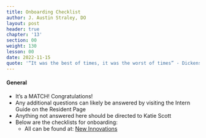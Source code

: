 ```yaml
---
title: Onboarding Checklist
author: J. Austin Straley, DO
layout: post
header: true
chapter: '13'
section: 00
weight: 130
lesson: 00
date: 2022-11-15
quote: '“It was the best of times, it was the worst of times” - Dickens'
---
```


#### General
- It’s a MATCH! Congratulations! 
- Any additional questions can likely be answered by visiting the Intern Guide on the Resident Page
- Anything not answered here should be directed to Katie Scott
- Below are the checklists for onboarding:
    - All can be found at: [New Innovations][1]

[1]: https://www.new-innov.com/login/Login.aspx
